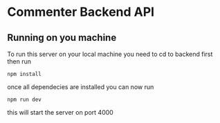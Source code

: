 # Commenter Backend API

## Running on you machine

To run this server on your local machine you need to cd to backend first then run

```
npm install
```

once all dependecies are installed you can now run

```
npm run dev
```

this will start the server on port 4000
